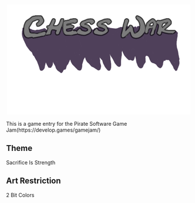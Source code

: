 <p align="center">
<img src="Assets/Textures/Title.png"/>
</p>
This is a game entry for the Pirate Software Game Jam(https://develop.games/gamejam/)

## Theme
Sacrifice Is Strength

## Art Restriction
2 Bit Colors
